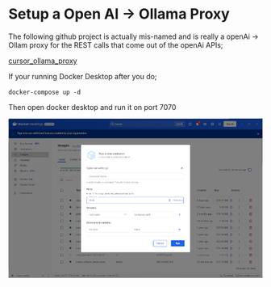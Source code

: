 # Setup a Open AI -> Ollama Proxy

The following github project is actually mis-named and is really a openAi -> Ollam proxy for the REST calls that come out of the openAi APIs;

[cursor_ollama_proxy](https://github.com/punnerud/cursor_ollama_proxy/tree/main#)

If your running Docker Desktop after you do;

```
docker-compose up -d
```

Then open docker desktop and run it on port 7070

![alt text](img/ExposePort7070small.png "Expose Port 7070")